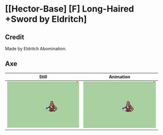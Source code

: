 # [\[Hector-Base\] \[F\] Long-Haired +Sword by Eldritch]

## Credit

Made by Eldritch Abomination.
	
## Axe

| Still | Animation |
| :---: | :-------: |
| ![Axe still](./Axe_000.png) | ![Axe animation](./Axe.gif) |

